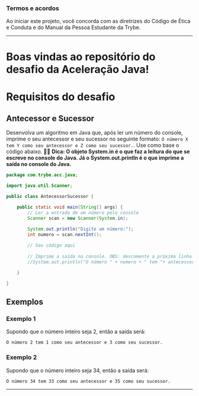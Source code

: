 ### Termos e acordos

Ao iniciar este projeto, você concorda com as diretrizes do Código de Ética e Conduta e do Manual da Pessoa Estudante da Trybe.

---

# Boas vindas ao repositório do desafio da Aceleração Java!

# Requisitos do desafio

## Antecessor e Sucessor


Desenvolva um algoritmo em Java que, após ler um número do console, imprime o seu antecessor e seu sucessor no seguinte formato: `O número X tem Y como seu antecessor e Z como seu sucessor.`. Use como base o código abaixo. 
🧑‍🏫 **Dica: O objeto System.in é o que faz a leitura do que se escreve no console do Java. Já o System.out.println é o que imprime a saída no console do Java.**

```java
package com.trybe.acc.java;

import java.util.Scanner;

public class AntecessorSucessor {

	public static void main(String[] args) {
		// Ler a entrada de um número pelo console	
		Scanner scan = new Scanner(System.in);

		System.out.println("Digite um número:");
		int numero = scan.nextInt();
		
		// Seu código aqui
				
		// Imprime a saída no console. OBS: descomente a próxima linha
		//System.out.println("O número " + numero + " tem "+ antecessor + " como seu antecessor e " + sucessor + " como seu sucessor.");

	}

}
```
## Exemplos

### Exemplo 1

Supondo que o número inteiro seja 2, então a saída será:
```
O número 2 tem 1 como seu antecessor e 3 como seu sucessor. 
```

### Exemplo 2

Supondo que o número inteiro seja 34, então a saída será:
```
O número 34 tem 33 como seu antecessor e 35 como seu sucessor. 
```
---
